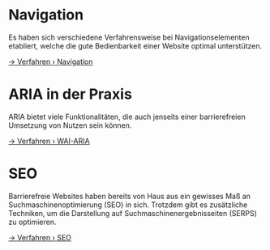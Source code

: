# Navigation

Es haben sich verschiedene Verfahrensweise bei Navigationselementen etabliert, welche die gute Bedienbarkeit einer Website optimal unterstützen.

[→ Verfahren › Navigation](patterns/navigation.md)

# ARIA in der Praxis

ARIA bietet viele Funktionalitäten, die auch jenseits einer barrierefreien Umsetzung von Nutzen sein können.

[→ Verfahren › WAI-ARIA](patterns/wai-aria.md)

# SEO

Barrierefreie Websites haben bereits von Haus aus ein gewisses Maß an Suchmaschinenoptimierung (SEO) in sich. Trotzdem gibt es zusätzliche Techniken, um die Darstellung auf Suchmaschinenergebnisseiten (SERPS) zu optimieren.

[→ Verfahren › SEO](patterns/seo.md)